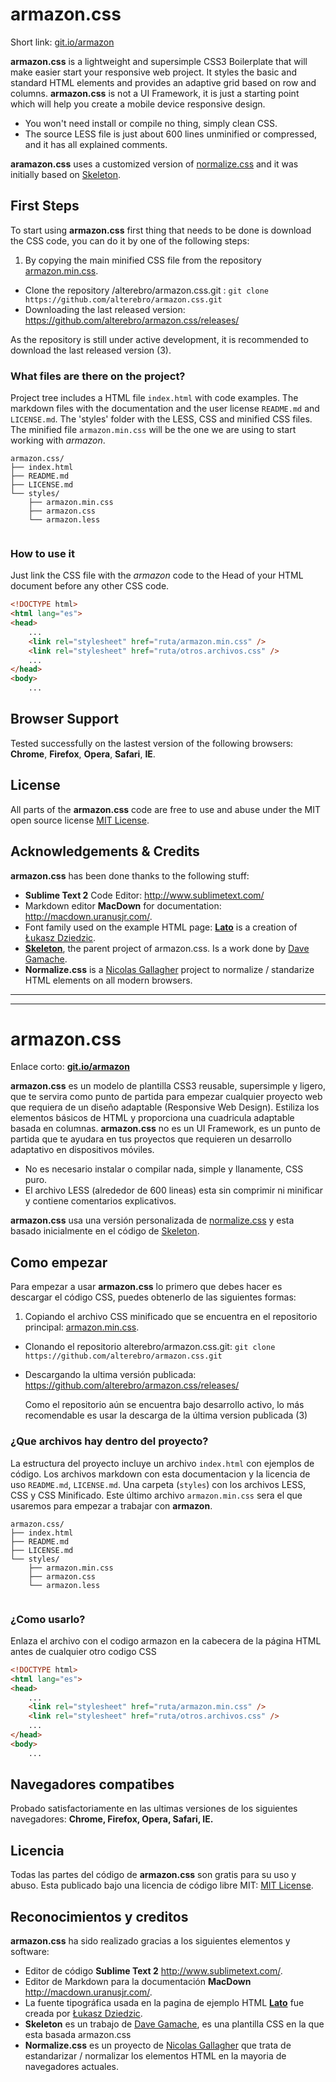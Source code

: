 # armazon.css 
Short link: [git.io/armazon](http://git.io/armazon)

**armazon.css** is a lightweight and supersimple CSS3 Boilerplate that will make easier start your responsive web project. It styles the basic and standard HTML elements and provides an adaptive grid based on row and columns. **armazon.css** is not a UI Framework, it is just a starting point which will help you create a mobile device responsive design.

- You won't need install or compile no thing, simply clean CSS.
- The source LESS file is just about 600 lines unminified or compressed, and it has all explained comments.

**aramazon.css** uses a customized version of [normalize.css](http://necolas.github.io/normalize.css/) and it was initially based on [Skeleton](http://getskeleton.com).

## First Steps
To start using **armazon.css** first thing that needs to be done is download the CSS code, you can do it by one of the following steps:

1. By copying the main minified CSS file from the repository [armazon.min.css](https://raw.githubusercontent.com/alterebro/armazon.css/master/styles/armazon.min.css).
- Clone the repository /alterebro/armazon.css.git : `git clone https://github.com/alterebro/armazon.css.git`
- Downloading the last released version: <https://github.com/alterebro/armazon.css/releases/>

As the repository is still under active development, it is recommended to download the last released version (3).

### What files are there on the project?
Project tree includes a HTML file ``index.html`` with code examples.
The markdown files with the documentation and the user license ``README.md`` and ``LICENSE.md``. The 'styles' folder with the LESS, CSS and minified CSS files. The minified file ``armazon.min.css`` will be the one we are using to start working with *armazon*. 

```
armazon.css/
├── index.html
├── README.md
├── LICENSE.md
└── styles/
    ├── armazon.min.css
    ├── armazon.css
    └── armazon.less
 
```

### How to use it
Just link the CSS file with the *armazon* code to the Head of your HTML document before any other CSS code.

```html
<!DOCTYPE html>
<html lang="es">
<head>
    ...
    <link rel="stylesheet" href="ruta/armazon.min.css" />
    <link rel="stylesheet" href="ruta/otros.archivos.css" />
    ...
</head>
<body>
    ... 
```

## Browser Support
Tested successfully on the lastest version of the following browsers: 
**Chrome**, **Firefox**, **Opera**, **Safari**, **IE**.

## License
All parts of the **armazon.css** code are free to use and abuse under the MIT open source license [MIT License](https://github.com/alterebro/armazon.css/blob/master/LICENSE.md).

## Acknowledgements & Credits
**armazon.css** has been done thanks to the following stuff:

- **Sublime Text 2** Code Editor: <http://www.sublimetext.com/>
- Markdown editor **MacDown** for documentation: <http://macdown.uranusjr.com/>. 
- Font family used on the example HTML page: **[Lato](http://www.google.com/fonts/specimen/Lato)** is a creation of [Łukasz Dziedzic](http://www.lukaszdziedzic.eu/).
- **[Skeleton](http://getskeleton.com)**, the parent project of armazon.css. Is a work done by [Dave Gamache](https://twitter.com/dhg).
- **Normalize.css** is a [Nicolas Gallagher](http://nicolasgallagher.com/) project to normalize / standarize HTML elements on all modern browsers.

---
---


# armazon.css

Enlace corto: **[git.io/armazon](http://git.io/armazon)**

**armazon.css** es un modelo de plantilla CSS3 reusable, supersimple y ligero, que te servira como punto de partida para empezar cualquier proyecto web que requiera de un diseño adaptable (Responsive Web Design). Estiliza los elementos básicos de HTML y proporciona una cuadricula adaptable basada en columnas. **armazon.css** no es un UI Framework, es un punto de partida que te ayudara en tus proyectos que requieren un desarrollo adaptativo en dispositivos móviles.

- No es necesario instalar o compilar nada, simple y llanamente, CSS puro. 
- El archivo LESS (alrededor de 600 lineas) esta sin comprimir ni minificar y contiene comentarios explicativos.

**armazon.css** usa una versión personalizada de [normalize.css](http://necolas.github.io/normalize.css/) y esta basado inicialmente en el código de [Skeleton](http://getskeleton.com).

## Como empezar

Para empezar a usar **armazon.css** lo primero que debes hacer es descargar el código CSS, puedes obtenerlo de las siguientes formas:

1. Copiando el archivo CSS minificado que se encuentra en el repositorio principal: [armazon.min.css](https://raw.githubusercontent.com/alterebro/armazon.css/master/styles/armazon.min.css).
- Clonando el repositorio alterebro/armazon.css.git: `git clone https://github.com/alterebro/armazon.css.git`
- Descargando la ultima versión publicada: <https://github.com/alterebro/armazon.css/releases/>

	Como el repositorio aún se encuentra bajo desarrollo activo, lo más recomendable es usar la descarga de la última version publicada (3)

### ¿Que archivos hay dentro del proyecto?

La estructura del proyecto incluye un archivo ``index.html`` con ejemplos de código. Los archivos markdown con esta documentacion y la licencia de uso ``README.md``, ``LICENSE.md``. Una carpeta (``styles``) con los archivos LESS, CSS y CSS Minificado. Este último archivo ``armazon.min.css`` sera el que usaremos para empezar a trabajar con **armazon**.

```
armazon.css/
├── index.html
├── README.md
├── LICENSE.md
└── styles/
    ├── armazon.min.css
    ├── armazon.css
    └── armazon.less
 
```

### ¿Como usarlo?

Enlaza el archivo con el codigo armazon en la cabecera de la página HTML antes de cualquier otro codigo CSS

```html
<!DOCTYPE html>
<html lang="es">
<head>
	...
	<link rel="stylesheet" href="ruta/armazon.min.css" />
	<link rel="stylesheet" href="ruta/otros.archivos.css" />
	...
</head>
<body>
	...	
```


## Navegadores compatibes

Probado satisfactoriamente en las ultimas versiones de los siguientes navegadores: **Chrome, Firefox, Opera, Safari, IE.**


## Licencia

Todas las partes del código de **armazon.css** son gratis para su uso y abuso. Esta publicado bajo una licencia de código libre MIT: 
[MIT License](https://github.com/alterebro/armazon.css/blob/master/LICENSE.md).


## Reconocimientos y creditos

**armazon.css** ha sido realizado gracias a los siguientes elementos y software:  

- Editor de código **Sublime Text 2** <http://www.sublimetext.com/>. 
- Editor de Markdown para la documentación **MacDown** <http://macdown.uranusjr.com/>.
- La fuente tipográfica usada en la pagina de ejemplo HTML **[Lato](http://www.google.com/fonts/specimen/Lato)** fue creada por [Łukasz Dziedzic](http://www.lukaszdziedzic.eu/).
- **Skeleton** es un trabajo de [Dave Gamache](https://twitter.com/dhg), es una plantilla CSS en la que esta basada armazon.css
- **Normalize.css** es un proyecto de [Nicolas Gallagher](http://nicolasgallagher.com/) que trata de estandarizar / normalizar los elementos HTML en la mayoria de navegadores actuales.

